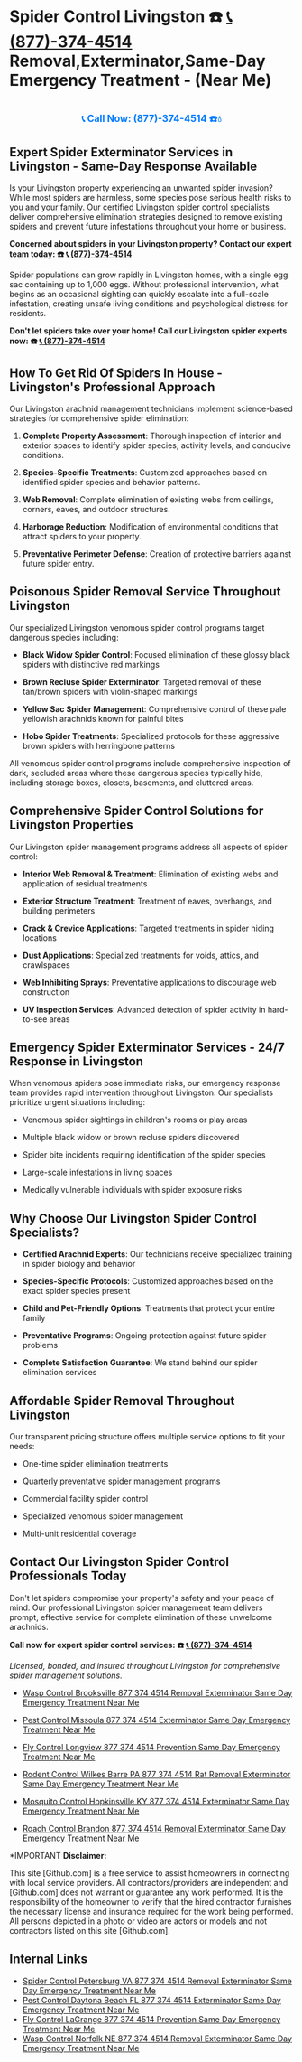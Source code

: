 # Spider Control Livingston ☎️ [📞 (877)-374-4514](https://pest-control-4514.netlify.app) Removal,Exterminator,Same-Day Emergency Treatment - (Near Me)
# 

<p align="center" style="font-size: 1.2em; font-weight: bold; margin: 20px 0;">
  <a href="https://pest-control-4514.netlify.app" target="_blank" style="color: #007BFF; text-decoration: none;">📞 Call Now: (877)-374-4514 ☎️💧</a>
</p>

## Expert Spider Exterminator Services in Livingston - Same-Day Response Available

Is your Livingston property experiencing an unwanted spider invasion? While most spiders are harmless, some species pose serious health risks to you and your family. Our certified Livingston spider control specialists deliver comprehensive elimination strategies designed to remove existing spiders and prevent future infestations throughout your home or business.

**Concerned about spiders in your Livingston property? Contact our expert team today: ☎️ [📞 (877)-374-4514](https://pest-control-4514.netlify.app)**

Spider populations can grow rapidly in Livingston homes, with a single egg sac containing up to 1,000 eggs. Without professional intervention, what begins as an occasional sighting can quickly escalate into a full-scale infestation, creating unsafe living conditions and psychological distress for residents.

**Don't let spiders take over your home! Call our Livingston spider experts now: ☎️ [📞 (877)-374-4514](https://pest-control-4514.netlify.app)**

## How To Get Rid Of Spiders In House - Livingston's Professional Approach

Our Livingston arachnid management technicians implement science-based strategies for comprehensive spider elimination:

1. **Complete Property Assessment**: Thorough inspection of interior and exterior spaces to identify spider species, activity levels, and conducive conditions.

2. **Species-Specific Treatments**: Customized approaches based on identified spider species and behavior patterns.

3. **Web Removal**: Complete elimination of existing webs from ceilings, corners, eaves, and outdoor structures.

4. **Harborage Reduction**: Modification of environmental conditions that attract spiders to your property.

5. **Preventative Perimeter Defense**: Creation of protective barriers against future spider entry.

## Poisonous Spider Removal Service Throughout Livingston

Our specialized Livingston venomous spider control programs target dangerous species including:

- **Black Widow Spider Control**: Focused elimination of these glossy black spiders with distinctive red markings

- **Brown Recluse Spider Exterminator**: Targeted removal of these tan/brown spiders with violin-shaped markings

- **Yellow Sac Spider Management**: Comprehensive control of these pale yellowish arachnids known for painful bites

- **Hobo Spider Treatments**: Specialized protocols for these aggressive brown spiders with herringbone patterns

All venomous spider control programs include comprehensive inspection of dark, secluded areas where these dangerous species typically hide, including storage boxes, closets, basements, and cluttered areas.

## Comprehensive Spider Control Solutions for Livingston Properties

Our Livingston spider management programs address all aspects of spider control:

- **Interior Web Removal & Treatment**: Elimination of existing webs and application of residual treatments

- **Exterior Structure Treatment**: Treatment of eaves, overhangs, and building perimeters

- **Crack & Crevice Applications**: Targeted treatments in spider hiding locations

- **Dust Applications**: Specialized treatments for voids, attics, and crawlspaces

- **Web Inhibiting Sprays**: Preventative applications to discourage web construction

- **UV Inspection Services**: Advanced detection of spider activity in hard-to-see areas

## Emergency Spider Exterminator Services - 24/7 Response in Livingston

When venomous spiders pose immediate risks, our emergency response team provides rapid intervention throughout Livingston. Our specialists prioritize urgent situations including:

- Venomous spider sightings in children's rooms or play areas

- Multiple black widow or brown recluse spiders discovered

- Spider bite incidents requiring identification of the spider species

- Large-scale infestations in living spaces

- Medically vulnerable individuals with spider exposure risks

## Why Choose Our Livingston Spider Control Specialists?

- **Certified Arachnid Experts**: Our technicians receive specialized training in spider biology and behavior

- **Species-Specific Protocols**: Customized approaches based on the exact spider species present

- **Child and Pet-Friendly Options**: Treatments that protect your entire family

- **Preventative Programs**: Ongoing protection against future spider problems

- **Complete Satisfaction Guarantee**: We stand behind our spider elimination services

## Affordable Spider Removal Throughout Livingston

Our transparent pricing structure offers multiple service options to fit your needs:

- One-time spider elimination treatments

- Quarterly preventative spider management programs

- Commercial facility spider control

- Specialized venomous spider management

- Multi-unit residential coverage

## Contact Our Livingston Spider Control Professionals Today

Don't let spiders compromise your property's safety and your peace of mind. Our professional Livingston spider management team delivers prompt, effective service for complete elimination of these unwelcome arachnids.

**Call now for expert spider control services: ☎️ [📞 (877)-374-4514](https://pest-control-4514.netlify.app)**

*Licensed, bonded, and insured throughout Livingston for comprehensive spider management solutions.*


- [Wasp Control Brooksville 877 374 4514 Removal Exterminator Same Day Emergency Treatment Near Me](https://github.com/allyoucaneatsushiin/pest-control/blob/main/Wasp-Control-Brooksville-877-374-4514-Removal-Exterminator-Same-Day-Emergency-Treatment-Near-Me.md)
- [Pest Control Missoula 877 374 4514 Exterminator Same Day Emergency Treatment Near Me](https://github.com/allyoucaneatsushiin/pest-control/blob/main/Pest-Control-Missoula-877-374-4514-Exterminator-Same-Day-Emergency-Treatment-Near-Me.md)
- [Fly Control Longview 877 374 4514 Prevention Same Day Emergency Treatment Near Me](https://github.com/allyoucaneatsushiin/pest-control/blob/main/Fly-Control-Longview-877-374-4514-Prevention-Same-Day-Emergency-Treatment-Near-Me.md)


- [Rodent Control Wilkes Barre PA 877 374 4514 Rat Removal Exterminator Same Day Emergency Treatment Near Me](https://github.com/allyoucaneatsushiin/pest-control/blob/main/Rodent-Control-Wilkes-Barre-PA-877-374-4514-Rat-Removal-Exterminator-Same-Day-Emergency-Treatment-Near-Me.md)
- [Mosquito Control Hopkinsville KY 877 374 4514 Exterminator Same Day Emergency Treatment Near Me](https://github.com/allyoucaneatsushiin/pest-control/blob/main/Mosquito-Control-Hopkinsville-KY-877-374-4514-Exterminator-Same-Day-Emergency-Treatment-Near-Me.md)
- [Roach Control Brandon 877 374 4514 Removal Exterminator Same Day Emergency Treatment Near Me](https://github.com/allyoucaneatsushiin/pest-control/blob/main/Roach-Control-Brandon-877-374-4514-Removal-Exterminator-Same-Day-Emergency-Treatment-Near-Me.md)


*IMPORTANT **Disclaimer:**  

This site [Github.com] is a free service to assist homeowners in connecting with local service providers. All contractors/providers are independent and [Github.com] does not warrant or guarantee any work performed. It is the responsibility of the homeowner to verify that the hired contractor furnishes the necessary license and insurance required for the work being performed. All persons depicted in a photo or video are actors or models and not contractors listed on this site [Github.com].


## Internal Links
- [Spider Control Petersburg VA 877 374 4514 Removal Exterminator Same Day Emergency Treatment Near Me](https://github.com/allyoucaneatsushiin/pest-control/blob/main/Spider-Control-Petersburg-VA-877-374-4514-Removal-Exterminator-Same-Day-Emergency-Treatment-Near-Me.md)
- [Pest Control Daytona Beach FL 877 374 4514 Exterminator Same Day Emergency Treatment Near Me](https://github.com/allyoucaneatsushiin/pest-control/blob/main/Pest-Control-Daytona-Beach-FL-877-374-4514-Exterminator-Same-Day-Emergency-Treatment-Near-Me.md)
- [Fly Control LaGrange 877 374 4514 Prevention Same Day Emergency Treatment Near Me](https://github.com/allyoucaneatsushiin/pest-control/blob/main/Fly-Control-LaGrange-877-374-4514-Prevention-Same-Day-Emergency-Treatment-Near-Me.md)
- [Wasp Control Norfolk NE 877 374 4514 Removal Exterminator Same Day Emergency Treatment Near Me](https://github.com/allyoucaneatsushiin/pest-control/blob/main/Wasp-Control-Norfolk-NE-877-374-4514-Removal-Exterminator-Same-Day-Emergency-Treatment-Near-Me.md)
